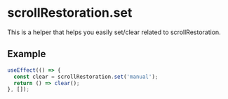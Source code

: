 # scrollRestoration.set

This is a helper that helps you easily set/clear related to scrollRestoration.

## Example

```typescript
useEffect(() => {
  const clear = scrollRestoration.set('manual');
  return () => clear();
}, []);
```
